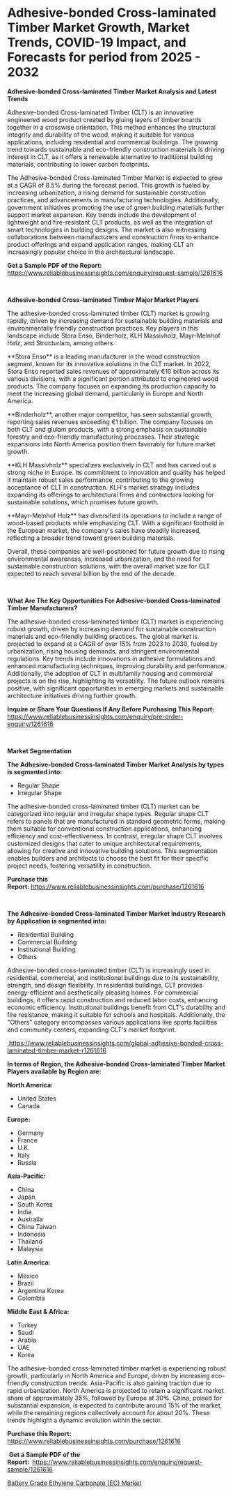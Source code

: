 <p><h1>Adhesive-bonded Cross-laminated Timber Market Growth, Market Trends, COVID-19 Impact, and Forecasts for period from 2025 - 2032</h1></p><p><strong>Adhesive-bonded Cross-laminated Timber Market Analysis and Latest Trends</strong></p>
<p><p>Adhesive-bonded Cross-laminated Timber (CLT) is an innovative engineered wood product created by gluing layers of timber boards together in a crosswise orientation. This method enhances the structural integrity and durability of the wood, making it suitable for various applications, including residential and commercial buildings. The growing trend towards sustainable and eco-friendly construction materials is driving interest in CLT, as it offers a renewable alternative to traditional building materials, contributing to lower carbon footprints.</p><p>The Adhesive-bonded Cross-laminated Timber Market is expected to grow at a CAGR of 8.5% during the forecast period. This growth is fueled by increasing urbanization, a rising demand for sustainable construction practices, and advancements in manufacturing technologies. Additionally, government initiatives promoting the use of green building materials further support market expansion. Key trends include the development of lightweight and fire-resistant CLT products, as well as the integration of smart technologies in building designs. The market is also witnessing collaborations between manufacturers and construction firms to enhance product offerings and expand application ranges, making CLT an increasingly popular choice in the architectural landscape.</p></p>
<p><strong>Get a Sample PDF of the Report:&nbsp;</strong> <a href="https://www.reliablebusinessinsights.com/enquiry/request-sample/1261616?utm_campaign=2214&utm_medium=2&utm_source=Github&utm_content=ia&utm_term=02022025&utm_id=adhesive-bonded-cross-laminated-timber">https://www.reliablebusinessinsights.com/enquiry/request-sample/1261616</a></p>
<p>&nbsp;</p>
<p><strong>Adhesive-bonded Cross-laminated Timber Major Market Players</strong></p>
<p><p>The adhesive-bonded cross-laminated timber (CLT) market is growing rapidly, driven by increasing demand for sustainable building materials and environmentally friendly construction practices. Key players in this landscape include Stora Enso, Binderholz, KLH Massivholz, Mayr-Melnhof Holz, and Structurlam, among others.</p><p>**Stora Enso** is a leading manufacturer in the wood construction segment, known for its innovative solutions in the CLT market. In 2022, Stora Enso reported sales revenues of approximately €10 billion across its various divisions, with a significant portion attributed to engineered wood products. The company focuses on expanding its production capacity to meet the increasing global demand, particularly in Europe and North America.</p><p>**Binderholz**, another major competitor, has seen substantial growth, reporting sales revenues exceeding €1 billion. The company focuses on both CLT and glulam products, with a strong emphasis on sustainable forestry and eco-friendly manufacturing processes. Their strategic expansions into North America position them favorably for future market growth.</p><p>**KLH Massivholz** specializes exclusively in CLT and has carved out a strong niche in Europe. Its commitment to innovation and quality has helped it maintain robust sales performance, contributing to the growing acceptance of CLT in construction. KLH's market strategy includes expanding its offerings to architectural firms and contractors looking for sustainable solutions, which promises future growth.</p><p>**Mayr-Melnhof Holz** has diversified its operations to include a range of wood-based products while emphasizing CLT. With a significant foothold in the European market, the company's sales have steadily increased, reflecting a broader trend toward green building materials.</p><p>Overall, these companies are well-positioned for future growth due to rising environmental awareness, increased urbanization, and the need for sustainable construction solutions, with the overall market size for CLT expected to reach several billion by the end of the decade.</p></p>
<p>&nbsp;</p>
<p><strong>What Are The Key Opportunities For Adhesive-bonded Cross-laminated Timber Manufacturers?</strong></p>
<p><p>The adhesive-bonded cross-laminated timber (CLT) market is experiencing robust growth, driven by increasing demand for sustainable construction materials and eco-friendly building practices. The global market is projected to expand at a CAGR of over 15% from 2023 to 2030, fueled by urbanization, rising housing demands, and stringent environmental regulations. Key trends include innovations in adhesive formulations and enhanced manufacturing techniques, improving durability and performance. Additionally, the adoption of CLT in multifamily housing and commercial projects is on the rise, highlighting its versatility. The future outlook remains positive, with significant opportunities in emerging markets and sustainable architecture initiatives driving further growth.</p></p>
<p><strong>Inquire or Share Your Questions If Any Before Purchasing This Report:</strong> <a href="https://www.reliablebusinessinsights.com/enquiry/pre-order-enquiry/1261616?utm_campaign=2214&utm_medium=2&utm_source=Github&utm_content=ia&utm_term=02022025&utm_id=adhesive-bonded-cross-laminated-timber">https://www.reliablebusinessinsights.com/enquiry/pre-order-enquiry/1261616</a></p>
<p>&nbsp;</p>
<p><strong>Market Segmentation</strong></p>
<p><strong>The Adhesive-bonded Cross-laminated Timber Market Analysis by types is segmented into:</strong></p>
<p><ul><li>Regular Shape</li><li>Irregular Shape</li></ul></p>
<p><p>The adhesive-bonded cross-laminated timber (CLT) market can be categorized into regular and irregular shape types. Regular shape CLT refers to panels that are manufactured in standard geometric forms, making them suitable for conventional construction applications, enhancing efficiency and cost-effectiveness. In contrast, irregular shape CLT involves customized designs that cater to unique architectural requirements, allowing for creative and innovative building solutions. This segmentation enables builders and architects to choose the best fit for their specific project needs, fostering versatility in construction.</p></p>
<p><strong>Purchase this Report:&nbsp;</strong><a href="https://www.reliablebusinessinsights.com/purchase/1261616?utm_campaign=2214&utm_medium=2&utm_source=Github&utm_content=ia&utm_term=02022025&utm_id=adhesive-bonded-cross-laminated-timber">https://www.reliablebusinessinsights.com/purchase/1261616</a></p>
<p>&nbsp;</p>
<p><strong>The Adhesive-bonded Cross-laminated Timber Market Industry Research by Application is segmented into:</strong></p>
<p><ul><li>Residential Building</li><li>Commercial Building</li><li>Institutional Building</li><li>Others</li></ul></p>
<p><p>Adhesive-bonded cross-laminated timber (CLT) is increasingly used in residential, commercial, and institutional buildings due to its sustainability, strength, and design flexibility. In residential buildings, CLT provides energy-efficient and aesthetically pleasing homes. For commercial buildings, it offers rapid construction and reduced labor costs, enhancing economic efficiency. Institutional buildings benefit from CLT's durability and fire resistance, making it suitable for schools and hospitals. Additionally, the "Others" category encompasses various applications like sports facilities and community centers, expanding CLT's market footprint.</p></p>
<p><a href="https://www.reliablebusinessinsights.com/global-adhesive-bonded-cross-laminated-timber-market-r1261616?utm_campaign=2214&utm_medium=2&utm_source=Github&utm_content=ia&utm_term=02022025&utm_id=adhesive-bonded-cross-laminated-timber">&nbsp;https://www.reliablebusinessinsights.com/global-adhesive-bonded-cross-laminated-timber-market-r1261616</a></p>
<p><strong>In terms of Region, the Adhesive-bonded Cross-laminated Timber Market Players available by Region are:</strong></p>
<p>
    <p> <strong> North America: </strong>
        <ul>
            <li>United States</li>
            <li>Canada</li>
        </ul>
        </p> 
    <p> <strong> Europe: </strong>
        <ul>
            <li>Germany</li>
            <li>France</li>
            <li>U.K.</li>
            <li>Italy</li>
            <li>Russia</li>
        </ul>
        </p> 
    <p> <strong> Asia-Pacific: </strong>
        <ul>
            <li>China</li>
            <li>Japan</li>
            <li>South Korea</li>
            <li>India</li>
            <li>Australia</li>
            <li>China Taiwan</li>
            <li>Indonesia</li>
            <li>Thailand</li>
            <li>Malaysia</li>
        </ul>
        </p> 
    <p> <strong> Latin America: </strong>
        <ul>
            <li>Mexico</li>
            <li>Brazil</li>
            <li>Argentina Korea</li>
            <li>Colombia</li>
        </ul>
        </p> 
    <p> <strong> Middle East & Africa: </strong>
        <ul>
            <li>Turkey</li>
            <li>Saudi</li>
            <li>Arabia</li>
            <li>UAE</li>
            <li>Korea</li>
        </ul>
    </p>
    </p>
<p><p>The adhesive-bonded cross-laminated timber market is experiencing robust growth, particularly in North America and Europe, driven by increasing eco-friendly construction trends. Asia-Pacific is also gaining traction due to rapid urbanization. North America is projected to retain a significant market share of approximately 35%, followed by Europe at 30%. China, poised for substantial expansion, is expected to contribute around 15% of the market, while the remaining regions collectively account for about 20%. These trends highlight a dynamic evolution within the sector.</p></p>
<p><strong>Purchase this Report: </strong><a href="https://www.reliablebusinessinsights.com/purchase/1261616?utm_campaign=2214&utm_medium=2&utm_source=Github&utm_content=ia&utm_term=02022025&utm_id=adhesive-bonded-cross-laminated-timber">https://www.reliablebusinessinsights.com/purchase/1261616</a></p>
<p>&nbsp;<strong>Get a Sample PDF of the Report:&nbsp;&nbsp;</strong><a href="https://www.reliablebusinessinsights.com/enquiry/request-sample/1261616?utm_campaign=2214&utm_medium=2&utm_source=Github&utm_content=ia&utm_term=02022025&utm_id=adhesive-bonded-cross-laminated-timber">https://www.reliablebusinessinsights.com/enquiry/request-sample/1261616</a></p>
<p><strong></strong></p>
<p><p><a href="https://github.com/comasnickie/Market-Research-Report-List-1/blob/main/battery-grade-ethylene-carbonate-ec-market.md?utm_campaign=2214&utm_medium=2&utm_source=Github&utm_content=ia&utm_term=02022025&utm_id=adhesive-bonded-cross-laminated-timber">Battery Grade Ethylene Carbonate (EC) Market</a></p></p>